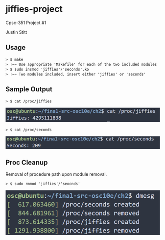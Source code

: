 # jiffies-project
Cpsc-351 Project #1 

Justin Stitt

## Usage
```
> $ make
> !~~ Use appropriate 'Makefile' for each of the two included modules
> $ sudo insmod 'jiffies'/'seconds'.ko
> !~~ Two modules included, insert either 'jiffies' or 'seconds'
```
## Sample Output

```
> $ cat /proc/jiffies
```

![](/media/jiffies_sample_out.png)

```
> $ cat /proc/seconds
```

![](/media/seconds_sample_out.png)

## Proc Cleanup

Removal of procedure path upon module removal.

```
> $ sudo rmmod 'jiffies'/'seocnds'
```

![](/media/cleanup_img.png)
